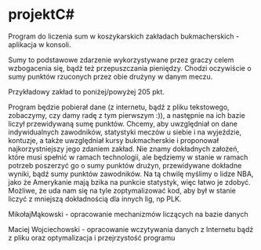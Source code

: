 # projektC#
Program do liczenia sum w koszykarskich zakładach bukmacherskich - aplikacja w konsoli.

Sumy to podstawowe zdarzenie wykorzystywane przez graczy celem wzbogacenia się, 
bądź też przepuszczania pieniędzy. Chodzi oczywiście o sumy punktów rzuconych przez obie drużyny w danym meczu.

Przykładowy zakład to poniżej/powyżej 205 pkt.

Program będzie pobierał dane (z internetu, bądź z pliku tekstowego, zobaczymy, czy damy radę z tym pierwszym :)),
a następnie na ich bazie liczył przewidywaną sumę punktów. Chcemy, aby uwzględniał on dane indywidualnych zawodników,
statystyki meczów u siebie i na wyjeździe, kontuzje, a także uwzględniał kursy bukmacherskie i proponował 
najkorzystniejszy jego zdaniem zakład. Nie znamy dokładnych założeń, które musi spełnić w ramach technologii,
ale będziemy w stanie w ramach potrzeb poszerzyć go o sumy punktów drużyn, przewidywane dokładne wyniki, bądź sumy punktów zawodników.
Na tą chwilę myślimy o lidze NBA, jako że Amerykanie mają bzika na punkcie statystyk, więc łatwo je zdobyć.
Możliwe, że uda nam się na tyle zoptymalizować kod, aby był w stanie liczyć z mniejszą dokładnością dla innych lig, np PLK.

MikołajMąkowski - opracowanie mechanizmów liczących na bazie danych

Maciej Wojciechowski - opracowanie wczytywania danych z Internetu bądź z pliku oraz optymalizacja i przejrzystość programu
